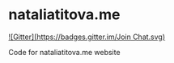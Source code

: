 nataliatitova.me
================
[![Gitter](https://badges.gitter.im/Join Chat.svg)](https://gitter.im/sergtitov/nataliatitova.me?utm_source=badge&utm_medium=badge&utm_campaign=pr-badge&utm_content=badge)

Code for nataliatitova.me website

